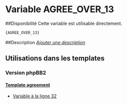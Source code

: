 # Variable AGREE_OVER_13

##Disponibilité
Cette variable est utilisable directement.

```html
{AGREE_OVER_13}
```

##Description
[*Ajouter une description*](https://fa-tvars.appspot.com/var/AGREE_OVER_13)

## Utilisations dans les templates

### Version phpBB2

#### [Template agreement](subsilver/agreement.md#readme)
* [Variable &agrave; la ligne 32](../subsilver/agreement.tpl#L32)